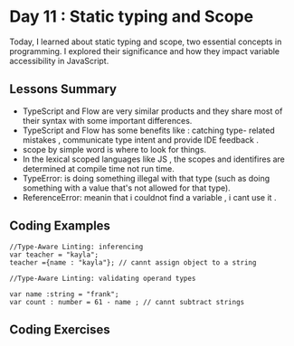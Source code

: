 
# Day 11 : Static typing and Scope 
Today, I learned about static typing and scope, two essential concepts in programming. I explored their significance and how they impact variable accessibility in JavaScript.

## Lessons Summary
- TypeScript and Flow are very similar products and they share most of their syntax with some important differences.
- TypeScript and Flow has some benefits like :
  catching type- related mistakes , communicate type intent and provide IDE feedback .
- scope by simple word is where to look for things.
- In the lexical scoped languages like JS , the scopes and identifires are determined at compile time not run time.
- TypeError: is doing something illegal with that type (such as doing something with a value that's not allowed for that type).
- ReferenceError: meanin that i couldnot find a variable , i cant use it .

## Coding Examples

```
//Type-Aware Linting: inferencing
var teacher = "kayla";
teacher ={name : "kayla"}; // cannt assign object to a string

//Type-Aware Linting: validating operand types

var name :string = "frank";
var count : number = 61 - name ; // cannt subtract strings 

```

## Coding Exercises

